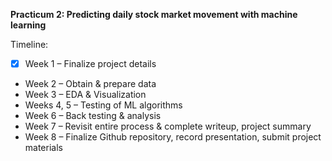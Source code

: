 **Practicum 2: Predicting daily stock market movement with machine learning**

Timeline:
-[x] Week 1 – Finalize project details
- Week 2 – Obtain & prepare data
- Week 3 – EDA & Visualization 
- Weeks 4, 5 – Testing of ML algorithms
- Week 6 – Back testing & analysis
- Week 7 – Revisit entire process & complete writeup, project summary
- Week 8 – Finalize Github repository, record presentation, submit project materials
